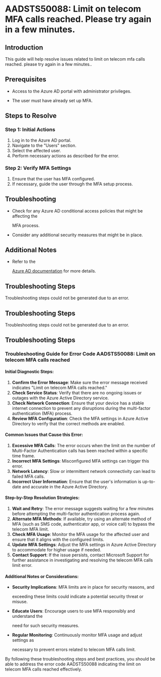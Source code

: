 
# AADSTS50088: Limit on telecom MFA calls reached. Please try again in a few minutes.


## Introduction

This guide will help resolve issues related to limit on telecom mfa calls
reached. please try again in a few minutes..


## Prerequisites


* Access to the Azure AD portal with administrator privileges.

* The user must have already set up MFA.


## Steps to Resolve


### Step 1: Initial Actions

1. Log in to the Azure AD portal.
2. Navigate to the "Users" section.
3. Select the affected user.
4. Perform necessary actions as described for the error.


### Step 2: Verify MFA Settings

1. Ensure that the user has MFA configured.
2. If necessary, guide the user through the MFA setup process.


## Troubleshooting


* Check for any Azure AD conditional access policies that might be affecting the

  MFA process.

* Consider any additional security measures that might be in place.


## Additional Notes


* Refer to the

  [Azure AD 
documentation](https://learn.microsoft.com/en-us/azure/active-directory/)
  for more details.


## Troubleshooting Steps

Troubleshooting steps could not be generated due to an error.


## Troubleshooting Steps

Troubleshooting steps could not be generated due to an error.


## Troubleshooting Steps


### Troubleshooting Guide for Error Code AADSTS50088: Limit on telecom MFA calls reached


#### Initial Diagnostic Steps:

1. **Confirm the Error Message**: Make sure the error message received indicates
   "Limit on telecom MFA calls reached."
2. **Check Service Status**: Verify that there are no ongoing issues or outages
   with the Azure Active Directory service.
3. **Check Network Connection**: Ensure that your device has a stable internet
   connection to prevent any disruptions during the multi-factor authentication
   (MFA) process.
4. **Review MFA Configuration**: Check the MFA settings in Azure Active
   Directory to verify that the correct methods are enabled.


#### Common Issues that Cause this Error:

1. **Excessive MFA Calls**: The error occurs when the limit on the number of
   Multi-Factor Authentication calls has been reached within a specific time
   frame.
2. **Incorrect MFA Settings**: Misconfigured MFA settings can trigger this
   error.
3. **Network Latency**: Slow or intermittent network connectivity can lead to
   failed MFA calls.
4. **Incorrect User Information**: Ensure that the user's information is
   up-to-date and accurate in the Azure Active Directory.


#### Step-by-Step Resolution Strategies:

1. **Wait and Retry**: The error message suggests waiting for a few minutes
   before attempting the multi-factor authentication process again.
2. **Alternate MFA Methods**: If available, try using an alternate method of MFA
   (such as SMS code, authenticator app, or voice call) to bypass the telecom
   MFA limit.
3. **Check MFA Usage**: Monitor the MFA usage for the affected user and ensure
   that it aligns with the configured limits.
4. **Update MFA Settings**: Adjust the MFA settings in Azure Active Directory to
   accommodate for higher usage if needed.
5. **Contact Support**: If the issue persists, contact Microsoft Support for
   further assistance in investigating and resolving the telecom MFA calls limit
   error.


#### Additional Notes or Considerations:


* **Security Implications**: MFA limits are in place for security reasons, and

  exceeding these limits could indicate a potential security threat or misuse.

* **Educate Users**: Encourage users to use MFA responsibly and understand the

  need for such security measures.

* **Regular Monitoring**: Continuously monitor MFA usage and adjust settings as

  necessary to prevent errors related to telecom MFA calls limit.

By following these troubleshooting steps and best practices, you should be able
to address the error code AADSTS50088 indicating the limit on telecom MFA calls
reached effectively.